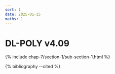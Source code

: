 ```yaml
---
sort: 1
date: 2025-01-15
maths: 1
---
```


# DL-POLY v4.09

{% include chap-7/section-1/sub-section-1.html %}

{% bibliography --cited %}

